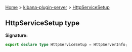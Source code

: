 [Home](./index) &gt; [kibana-plugin-server](./kibana-plugin-server.md) &gt; [HttpServiceSetup](./kibana-plugin-server.httpservicesetup.md)

## HttpServiceSetup type


<b>Signature:</b>

```typescript
export declare type HttpServiceSetup = HttpServerInfo;
```
